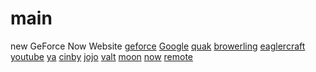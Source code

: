 # main
new
GeForce Now Website
<a href="https://play.geforcenow.com/mall/">geforce</a>
<a href="https://www.google.com">Google</a>
<a href="https://quackprep.org">quak</a>
<a href="https://browserling.com">browerling</a>
<a href="https://eaglercraft.com/">eaglercraft</a>
<a href="https://www.youtube.com/">youtube</a>
<a href="https://fmhy.net/videopiracyguide">ya</a>
<a href="https://www.cineby.app/">cinby</a>
<a href="https://mangahaven.net/read/jojo-no-kimyou-na-bouken-steel-ball-runn.oxoo4/en/1793931?number=2">jojo</a>
<a href="https://chatgpt.com/?openaicom-did=6bb86531-78c2-4bc9-9789-1e8313b00f4a&openaicom_referred=true"></a>
<a href="https://endis.org/">valt</a>
<a href="https://web.cloudmoonapp.com/">moon</a>
<a href="https://now.gg/">now</a>
<a href="https://remotedesktop.google.com/">remote</a>
